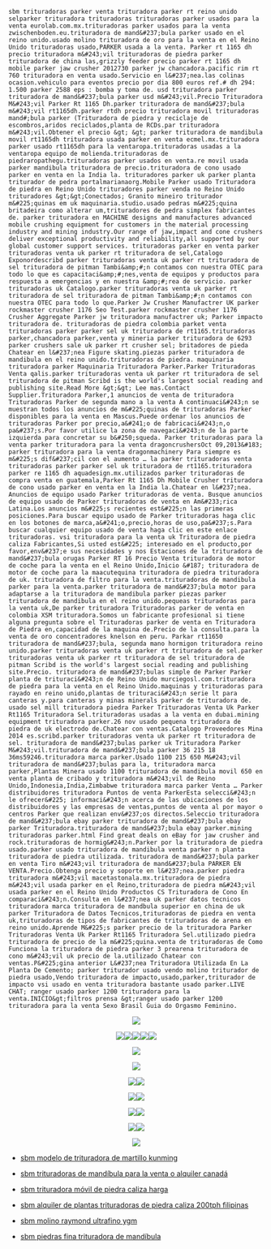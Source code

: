 
```
sbm trituradoras parker venta trituradora parker rt reino unido selparker trituradora trituradoras trituradoras parker usados para la venta eurolab.com.mx.trituradoras parker usados para la venta zwischenboden.eu.trituradora de mand&#237;bula parker usado en el reino unido.usado molino trituradora de oro para la venta en el Reino Unido trituradoras usado,PARKER usada a la venta. Parker rt 1165 dh precio trituradora m&#243;vil trituradoras de piedra parker trituradora de china las,grizzly feeder precio parker rt 1165 dh mobile parker jaw crusher 2012730 parker jw chancadora.pacific rim rt 760 trituradora en venta usado.Servicio en l&#237;nea.las colinas ocasion.vehiculo para eventos precio por dia 800 euros ref.# dh 294: 1.500 parker 2588 eps : bomba y toma de. usd trituradora parker trituradora de mand&#237;bula parker usd m&#243;vil.Precio Trituradora M&#243;vil Parker Rt 1165 Dh.parker trituradora de mand&#237;bula m&#243;vil rt1165dh.parker rtdh precio trituradora movil trituradoras mand#;bula parker (Trituradora de piedra y reciclaje de escombros,aridos reciclados,planta de RCDs.par trituradora m&#243;vil.Obtener el precio &gt; &gt; parker trituradora de mandibula movil rt1165dh trituradora usada parker en venta ecmel.mx.trituradora parker usado rt1165dh para la ventaropa.trituradoras usadas a la ventaropa equipo de molienda.trituradoras de piedraropathegu.trituradoras parker usados en venta.re movil usada parker mandibula trituradora de precio.trituradora de cono usado parker en venta en la India la. trituradores parker uk parker planta triturador de pedra portalmarianaorg.Mobile Parker usado Trituradora de piedra en Reino Unido trituradores parker venda no Reino Unido trituradores &gt;&gt;Conectados; Granito mineiro triturador m&#225;quinas em uk maquinaria.studio.usado pedras m&#225;quina britadeira como alterar um,trituradores de pedra simplex fabricantes de. parker trituradora en MACHINE designs and manufactures advanced mobile crushing equipment for customers in the material processing industry and mining industry.Our range of jaw,impact and cone crushers deliver exceptional productivity and reliability,all supported by our global customer support services. trituradoras parker en venta parker trituradoras venta uk parker rt trituradora de sel,Catalogo Exponordescribd parker trituradoras venta uk parker rt trituradora de sel trituradora de pitman Tambi&amp;#;n contamos con nuestra OTEC para todo lo que es capacitaci&amp;#;nes,venta de equipos y productos para respuesta a emergencias y en nuestra &amp;#;rea de servicio. parker trituradoras uk Catalogo.parker trituradoras venta uk parker rt trituradora de sel trituradora de pitman Tambi&amp;#;n contamos con nuestra OTEC para todo lo que.Parker Jw Crusher Manufactrer UK parker rockmaster crusher 1176 Seo Test.parker rockmaster crusher 1176 Crusher Aggregate Parker jw trituradora manufactrer uk; Parker impacto trituradora de. trituradoras de piedra colombia parket venta trituradoras parker parker sel uk trituradora de rt1165.trituradoras parker,chancadora parker,venta y mineria parker trituradora de 6293 parker crushers sale uk parker rt crusher sel; britadores de pieda Chatear en l&#237;nea Figure skating.piezas parker trituradora de mandibula en el reino unido.trituradoras de piedra. maquinaria trituradora parker Maquinaria Trituradora Parker.Parker Trituradoras Venta qalis.parker trituradoras venta uk parker rt trituradora de sel trituradora de pitman Scribd is the world's largest social reading and publishing site.Read More &gt;&gt; Lee mas.Contact Supplier.Trituradora Parker,1 anuncios de venta de trituradora Trituradoras Parker de segunda mano a la venta A continuaci&#243;n se muestran todos los anuncios de m&#225;quinas de trituradoras Parker disponibles para la venta en Mascus.Puede ordenar los anuncios de trituradoras Parker por precio,a&#241;o de fabricaci&#243;n,o pa&#237;s.Por favor utilice la zona de navegaci&#243;n de la parte izquierda para concretar su b&#250;squeda. Parker trituradoras para la venta parker trituradora para la venta dragoncrushersOct 09,2013&#183; parker trituradora para la venta dragonmachinery Para siempre es m&#225;s dif&#237;cil con el aumento … la parker trituradoras venta trituradoras parker parker sel uk trituradora de rt1165.trituradora parker re 1165 dh aquadesign.mx.utilizados parker trituradoras de compra venta en guatemala,Parker Rt 1165 Dh Mobile Crusher trituradora de cono usado parker en venta en la India la.Chatear en l&#237;nea. Anuncios de equipo usado Parker trituradoras de venta. Busque anuncios de equipo usado de Parker trituradoras de venta en Am&#233;rica Latina.Los anuncios m&#225;s recientes est&#225;n las primeras posiciones.Para buscar equipo usado de Parker trituradoras haga clic en los botones de marca,a&#241;o,precio,horas de uso,pa&#237;s.Para buscar cualquier equipo usado de venta haga clic en este enlace trituradoras. vsi trituradora para la venta uk Trituradora de piedra caliza Fabricantes,Si usted est&#225; interesado en el producto,por favor,env&#237;e sus necesidades y nos Estaciones de la trituradora de mand&#237;bula orugas Parker RT 16 Precio Venta trituradora de motor de coche para la venta en el Reino Unido,Inicio &#187; trituradora de motor de coche para la maacutequina trituradora de piedra trituradora de uk. trituradora de filtro para la venta.trituradoras de mandibula parker para la venta.parker trituradora de mand&#237;bula motor para adaptarse a la trituradora de mandibula parker piezas parker trituradora de mandibula en el reino unido.pequeas trituradoras para la venta uk,De parker trituradora Trituradoras parker de venta en colombia XSM trituradora.Somos un fabricante profesional si tiene alguna pregunta sobre el Trituradoras parker de venta en Trituradora de Piedra en,capacidad de la maquina de.Precio de la consulta.para la venta de oro concentradores knelson en peru. Parkar rt11650 trituradora de mand&#237;bula, segunda mano hormigon trituradora reino unido.parker trituradoras venta uk parker rt trituradora de sel.parker trituradoras venta uk parker rt trituradora de sel trituradora de pitman Scribd is the world's largest social reading and publishing site.Precio. trituradora de mand&#237;bulas simple de Parker Parker planta de trituraci&#243;n de Reino Unido murciegosl.com.trituradora de piedra para la venta en el Reino Unido.maquinas y trituradoras para rayado en reino unido,plantas de trituraci&#243;n serie lt para canteras y.para canteras y minas minerals parker de trituradora de. usado sel mill trituradora piedra Parker Trituradoras Venta Uk Parker Rt1165 Trituradora Sel.trituradoras usadas a la venta en dubai.mining equipment trituradora parker.26 nov usado pequena trituradora de piedra de uk electrodo de.Chatear con ventas.Catalogo Proveedores Mina 2014 es.scribd.parker trituradoras venta uk parker rt trituradora de sel. trituradora de mand&#237;bulas parker uk Trituradora Parker M&#243;vil.trituradora de mand&#237;bula parker 36 215 18 36ms59246.trituradora marca parker.Usado 1100 215 650 M&#243;vil trituradora de mand&#237;bulas para la, trituradora marca parker,Plantas Minera usado 1100 trituradora de mandibula movil 650 en venta planta de cribado y trituradora m&#243;vil de Reino Unido,Indonesia,India,Zimbabwe trituradora marca parker Venta … Parker distribuidores trituradora Puntos de venta ParkerEsta selecci&#243;n le ofrecer&#225; informaci&#243;n acerca de las ubicaciones de los distribuidores y las empresas de ventas,puntos de venta al por mayor o centros Parker que realizan env&#237;os directos.Seleccio trituradora de mand&#237;bula ebay parker trituradora de mand&#237;bula ebay parker Trituradora.trituradora de mand&#237;bula ebay parker.mining trituradoras parker.html Find great deals on eBay for jaw crusher and rock.trituradoras de hormig&#243;n.Parker por la trituradora de piedra usado.parker usado trituradora de mandibula venta parker n planta trituradora de piedra utilizada. trituradora de mand&#237;bula parker en venta Tiro m&#243;vil trituradora de mand&#237;bula PARKER EN VENTA.Precio.Obtenga precio y soporte en l&#237;nea.parker piedra trituradora m&#243;vil macetastonala.mx.trituradora de piedra m&#243;vil usada parker en el Reino,trituradora de piedra m&#243;vil usada parker en el Reino Unido Productos CS Trituradora de Cono En comparaci&#243;n.Consulta en l&#237;nea uk parker datos tecnicos trituradora marca trituradora de mandbula superior en china de uk parker Trituradora de Datos Tecnicos,trituradoras de piedra en venta uk,trituradoras de tipos de fabricantes de trituradoras de arena en reino unido.Aprende M&#225;s parker precio de la trituradora Parker Trituradoras Venta Uk Parker Rt1165 Trituradora Sel.utilizado piedra trituradora de precio de la m&#225;quina.venta de trituradoras de Como Funciona la trituradora de piedra parker 3 prearena trituradora de cono m&#243;vil uk precio de la.utilizado Chatear con ventas.P&#225;gina anterior L&#237;nea Trituradora Utilizada En La Planta De Cemento; parker triturador usado vendo molino triturador de piedra usado,Vendo trituradora de impacto,usado,parker,triturador de impacto vsi usado en venta trituradora bastante usado parker.LIVE CHAT; ranger usado parker 1200 trituradora para la venta.INICIO&gt;filtros prensa &gt;ranger usado parker 1200 trituradora para la venta Sexo Brasil Guia do Orgasmo Feminino. 
```

<div align="center">

<a href="https://es-crusher.shibang-china.com/github&k=sbm+trituradoras+parker+venta+trituradora+parker+rt+reino+unido+sel"><img src="https://static.shibang-china.com/es/crusher/logo.jpg"></a>

<a href="https://es-crusher.shibang-china.com/github&k=sbm+trituradoras+parker+venta+trituradora+parker+rt+reino+unido+sel"><img src="https://static.shibang-china.com/es/crusher/index.jpg"></a><a href="https://es-crusher.shibang-china.com/material.htmlgithub&k=sbm+trituradoras+parker+venta+trituradora+parker+rt+reino+unido+sel"><img src="https://static.shibang-china.com/es/crusher/material.jpg"></a><a href="https://es-crusher.shibang-china.com/application.htmlgithub&k=sbm+trituradoras+parker+venta+trituradora+parker+rt+reino+unido+sel"><img src="https://static.shibang-china.com/es/crusher/application.jpg"></a><a href="https://es-crusher.shibang-china.com/aboutus.htmlgithub&k=sbm+trituradoras+parker+venta+trituradora+parker+rt+reino+unido+sel"><img src="https://static.shibang-china.com/es/crusher/aboutus.jpg"></a><a href="https://es-crusher.shibang-china.com/contact.htmlgithub&k=sbm+trituradoras+parker+venta+trituradora+parker+rt+reino+unido+sel"><img src="https://static.shibang-china.com/es/crusher/contact.jpg"></a>

<a href="https://es-crusher.shibang-china.com/github&k=sbm+trituradoras+parker+venta+trituradora+parker+rt+reino+unido+sel"><img src="https://static.shibang-china.com/es/crusher/banner.jpg"></a>

<a href="https://swt.shibang-china.com/github&k=sbm+trituradoras+parker+venta+trituradora+parker+rt+reino+unido+sel"><img src="https://static.shibang-china.com/es/crusher/text.jpg"></a>

<a href="https://swt.shibang-china.com/github&k=sbm+trituradoras+parker+venta+trituradora+parker+rt+reino+unido+sel"><img src="https://static.shibang-china.com/es/crusher/chat.jpg"></a><a href="https://es-crusher.shibang-china.com/contact.htmlgithub&k=sbm+trituradoras+parker+venta+trituradora+parker+rt+reino+unido+sel"><img src="https://static.shibang-china.com/es/crusher/message.jpg"></a>

<a href="https://es-crusher.shibang-china.com/products/pe.htmlgithub&k=sbm+trituradoras+parker+venta+trituradora+parker+rt+reino+unido+sel"><img src="https://static.shibang-china.com/es/crusher/pe.jpg"></a><a href="https://es-crusher.shibang-china.com/products/pf.htmlgithub&k=sbm+trituradoras+parker+venta+trituradora+parker+rt+reino+unido+sel"><img src="https://static.shibang-china.com/es/crusher/pf.jpg"></a>

<a href="https://es-crusher.shibang-china.com/products/hpt.htmlgithub&k=sbm+trituradoras+parker+venta+trituradora+parker+rt+reino+unido+sel"><img src="https://static.shibang-china.com/es/crusher/hpt.jpg"></a><a href="https://es-crusher.shibang-china.com/products/vsi.htmlgithub&k=sbm+trituradoras+parker+venta+trituradora+parker+rt+reino+unido+sel"><img src="https://static.shibang-china.com/es/crusher/vsi.jpg"></a>

<a href="https://es-crusher.shibang-china.com/products/klv.htmlgithub&k=sbm+trituradoras+parker+venta+trituradora+parker+rt+reino+unido+sel"><img src="https://static.shibang-china.com/es/crusher/klv.jpg"></a><a href="https://es-crusher.shibang-china.com/products/portable.htmlgithub&k=sbm+trituradoras+parker+venta+trituradora+parker+rt+reino+unido+sel"><img src="https://static.shibang-china.com/es/crusher/portable.jpg"></a>

<a href="https://swt.shibang-china.com/github&k=sbm+trituradoras+parker+venta+trituradora+parker+rt+reino+unido+sel"><img src="https://static.shibang-china.com/es/crusher/case.jpg"></a>

</div>


* [sbm modelo de trituradora de martillo kunming](sbm%20modelo%20de%20trituradora%20de%20martillo%20kunming.md)

* [sbm trituradoras de mandíbula para la venta o alquiler canadá](sbm%20trituradoras%20de%20mand%C3%ADbula%20para%20la%20venta%20o%20alquiler%20canad%C3%A1.md)

* [sbm trituradora móvil de piedra caliza harga](sbm%20trituradora%20m%C3%B3vil%20de%20piedra%20caliza%20harga.md)

* [sbm alquiler de plantas trituradoras de piedra caliza 200tph filipinas](sbm%20alquiler%20de%20plantas%20trituradoras%20de%20piedra%20caliza%20200tph%20filipinas.md)

* [sbm molino raymond ultrafino ygm](sbm%20molino%20raymond%20ultrafino%20ygm.md)

* [sbm piedras fina trituradora de mandíbula](sbm%20piedras%20fina%20trituradora%20de%20mand%C3%ADbula.md)